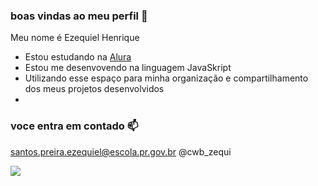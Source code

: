### boas vindas ao meu perfil 🖤

Meu nome é Ezequiel Henrique

- Estou estudando na [Alura](https://www.alura.com.br)
- Estou me desenvovendo na linguagem JavaSkript
- Utilizando esse espaço para minha organização e compartilhamento dos meus projetos desenvolvidos
-
### voce entra em contado 📫

santos.preira.ezequiel@escola.pr.gov.br
@cwb_zequi 


![](https://media.tenor.com/Zs5C-Vyahx4AAAAi/malik-mente%C5%9F-06ren88.gif)
